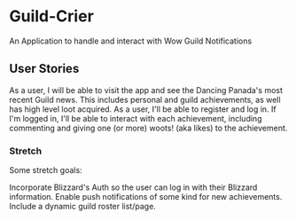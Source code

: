 # Guild-Crier
An Application to handle and interact with Wow Guild Notifications

## User Stories
As a user, I will be able to visit the app and see the Dancing Panada's most recent Guild news.  This includes personal and guild achievements, as well has high level loot acquired.  As a user, I'll be able to register and log in.  If I'm logged in, I'll be able to interact with each achievement, including commenting and giving one (or more) woots! (aka likes) to the achievement.  

### Stretch
Some stretch goals:

Incorporate Blizzard's Auth so the user can log in with their Blizzard information.
Enable push notifications of some kind for new achievements.
Include a dynamic guild roster list/page.
